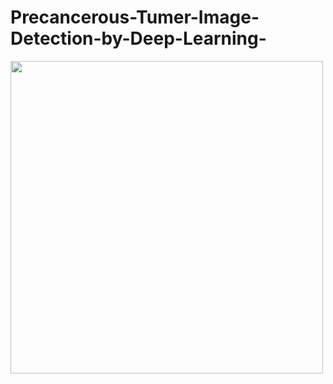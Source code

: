 # Precancerous-Tumer-Image-Detection-by-Deep-Learning-
<img src="https://framapic.org/2d92douQSspo/xBDpaYAHrs2P.png" width="500">

